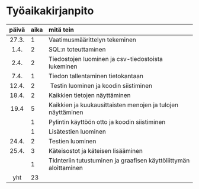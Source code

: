 # Työaikakirjanpito

| päivä | aika | mitä tein  |
| :----:|:-----| :-----| 
| 27.3. | 1 | Vaatimusmäärittelyn tekeminen |
| 1.4. | 2 | SQL:n toteuttaminen |
| 2.4. | 2 | Tiedostojen luominen ja csv-tiedostoista lukeminen |
| 7.4. | 1 | Tiedon tallentaminen tietokantaan |
| 12.4. | 2 | Testin luominen ja koodin siistiminen |
| 18.4. | 2 | Kaikkien tietojen näyttäminen |
| 19.4 | 5 | Kaikkien ja kuukausittaisten menojen ja tulojen näyttäminen |
|  | 1 | Pylintin käyttöön otto ja koodin siistiminen |
|  | 1 | Lisätestien luominen |
| 24.4. | 2 | Testien luominen |
| 25.4. | 3 | Käteisostot ja käteisen lisääminen |
|  | 1 | TkInteriin tutustuminen ja graafisen käyttöliittymän aloittaminen |
| yht | 23 |  |
